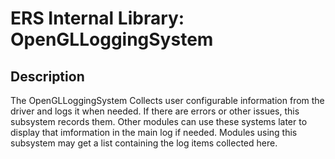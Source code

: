 # ERS Internal Library: OpenGLLoggingSystem

## Description

The OpenGLLoggingSystem Collects user configurable information from the driver and logs it when needed. If there are errors or other issues, this subsystem records them. Other modules can use these systems later to display that imformation in the main log if needed. Modules using this subsystem may get a list containing the log items collected here.
